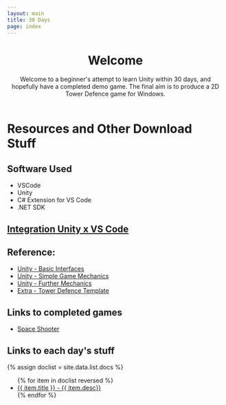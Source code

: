 ```yaml
---
layout: main
title: 30 Days
page: index
---
```


<div class="container">
<div class = "row">
<header>

# Welcome

Welcome to a beginner's attempt to learn Unity within 30 days, and hopefully have a completed demo game. The final aim is to produce a 2D Tower Defence game for Windows.
</header>
</div>
<div class="row">
<div class="col-md-1"></div>
<div class="col-md-5">

# Resources and Other Download Stuff

## Software Used
* VSCode
* Unity
* C# Extension for VS Code
* .NET SDK

## [Integration Unity x VS Code](https://code.visualstudio.com/docs/other/unity)

## Reference: 
* [Unity - Basic Interfaces](https://unity3d.com/learn/tutorials/s/interactive-tutorials)
* [Unity - Simple Game Mechanics](https://unity3d.com/learn/tutorials/s/roll-ball-tutorial)
* [Unity - Further Mechanics](https://unity3d.com/learn/tutorials/s/space-shooter-tutorial)
* [Extra - Tower Defence Template](https://unity3d.com/learn/tutorials/s/tower-defense-template)

## Links to completed games
* [Space Shooter](SpaceShooter.html)

</div><div class="col-md-4">

## Links to each day's stuff
{% assign doclist = site.data.list.docs %}
<ul>
{% for item in doclist reversed %}
    <li><a href="{{ item.url }}">{{ item.title }} - {{ item.desc}}</a></li>
{% endfor %}
</ul>
</div>
<div class="col-md-2"></div>
</div></div>
